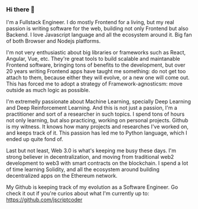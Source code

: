 ### Hi there 👋

I'm a Fullstack Engineer. I do mostly Frontend for a living, but my real passion is writing software for the web, building not only Frontend but also Backend. I love Javascript language and all the ecosystem around it. Big fan of both Browser and Nodejs platforms.

I'm not very enthusiastic about big libraries or frameworks such as React, Angular, Vue, etc. They're great tools to build scalable and maintanable Frontend software, bringing tons of benefits to the development, but over 20 years writing Frontend apps have taught me something: do not get too attach to them, because either they will evolve, or a new one will come out. This has forced me to adopt a strategy of Framework-agnosticsm: move outside as much logic as possible.

I'm extremelly passionate about Machine Learning, specially Deep Learning and Deep Reinforcement Learning. And this is not just a passion, I'm a practitioner and sort of a researcher in such topics. I spend tons of hours not only learning, but also practicing, working on personal projects. Github is my witness. It knows how many projects and researches I've worked on, and keeps track of it. This passion has led me to Python language, which I ended up quite fond of.

Last but not least, Web 3.0 is what's keeping me busy these days. I'm strong believer in decentralization, and moving from traditional web2 development to web3 with smart contracts on the blockchain. I spend a lot of time learning Solidity, and all the ecosystem around building decentralized apps on the Ethereum network.

My Github is keeping track of my evolution as a Software Engineer. Go check it out if you're curios about what I'm currently up to: https://github.com/jscriptcoder
